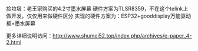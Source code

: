 捡垃圾：老王家购买的4.2寸墨水屏幕
硬件方案为TLSR8359，不在这个telink上做开发，仅仅用来做硬件区分
实现的硬件方案为：ESP32+gooddisplay万能驱动板+墨水屏幕

更多详细说明访问：http://www.shumei52.top/index.php/archives/e-paper_4-2.html